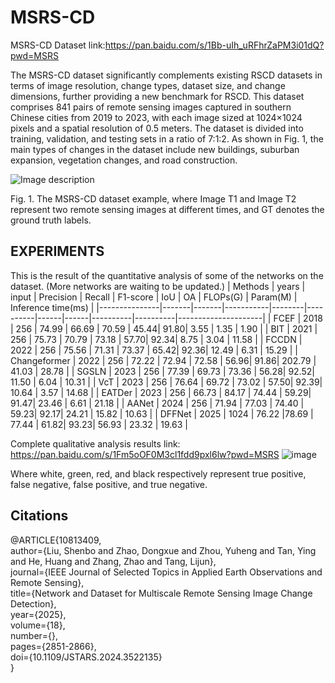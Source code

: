 # MSRS-CD

MSRS-CD Dataset link:https://pan.baidu.com/s/1Bb-uIh_uRFhrZaPM3i01dQ?pwd=MSRS 

The MSRS-CD dataset significantly complements existing RSCD datasets in terms of image resolution, change types, dataset size, and change dimensions, further providing a new benchmark for RSCD. This dataset comprises 841 pairs of remote sensing images captured in southern Chinese cities from 2019 to 2023, with each image sized at 1024×1024 pixels and a spatial resolution of 0.5 meters. The dataset is divided into training, validation, and testing sets in a ratio of 7:1:2. As shown in Fig. 1, the main types of changes in the dataset include new buildings, suburban expansion, vegetation changes, and road construction.

![Image description](https://github.com/user-attachments/assets/15a68f4c-72b2-45c1-9b1c-a7bd1efdd26b)

Fig. 1. The MSRS-CD dataset example, where Image T1 and Image T2 represent two remote sensing images at different times, and GT denotes the ground truth labels.


## EXPERIMENTS
This is the result of the quantitative analysis of some of the networks on the dataset. (More networks are waiting to be updated.)
| Methods       | years | input | Precision | Recall | F1-score | IoU  | OA   | FLOPs(G) | Param(M) | Inference time(ms) |
|---------------|-------|-------|-----------|--------|----------|------|------|----------|----------|---------------------|
| FCEF          | 2018  | 256   | 74.99     | 66.69  | 70.59    | 45.44| 91.80| 3.55     | 1.35     | 1.90                |
| BIT           | 2021  | 256   | 75.73     | 70.79  | 73.18    | 57.70| 92.34| 8.75     | 3.04     | 11.58               |
| FCCDN         | 2022  | 256   | 75.56     | 71.31  | 73.37    | 65.42| 92.36| 12.49    | 6.31     | 15.29               |
| Changeformer  | 2022  | 256   | 72.22     | 72.94  | 72.58    | 56.96| 91.86| 202.79   | 41.03    | 28.78               |
| SGSLN         | 2023  | 256   | 77.39     | 69.73  | 73.36    | 56.28| 92.52| 11.50    | 6.04     | 10.31               |
| VcT           | 2023  | 256   | 76.64     | 69.72  | 73.02    | 57.50| 92.39| 10.64    | 3.57     | 14.68               |
| EATDer        | 2023  | 256   | 66.73     | 84.17  | 74.44    | 59.29| 91.47| 23.46    | 6.61     | 21.18               |
| AANet         | 2024  | 256   | 71.94     | 77.03  | 74.40    | 59.23| 92.17| 24.21    | 15.82    | 10.63               |
| DFFNet        | 2025  | 1024  | 76.22     |78.69   | 77.44    | 61.82| 93.23| 56.93    | 23.32    | 19.63               |


Complete qualitative analysis results link: https://pan.baidu.com/s/1Fm5oOF0M3cl1fdd9pxl6lw?pwd=MSRS 
![image](https://github.com/user-attachments/assets/fc098493-829e-464e-949e-b10a7b9eb77c)

Where white, green, red, and black respectively represent true positive, false negative, false positive, and true negative. 

## Citations
@ARTICLE{10813409,  
  author={Liu, Shenbo and Zhao, Dongxue and Zhou, Yuheng and Tan, Ying and He, Huang and Zhang, Zhao and Tang, Lijun},  
  journal={IEEE Journal of Selected Topics in Applied Earth Observations and Remote Sensing},  
  title={Network and Dataset for Multiscale Remote Sensing Image Change Detection},  
  year={2025},  
  volume={18},  
  number={},  
  pages={2851-2866},  
  doi={10.1109/JSTARS.2024.3522135}  
}

